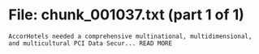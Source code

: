 ﻿# File: chunk_001037.txt (part 1 of 1)
```
AccorHotels needed a comprehensive multinational, multidimensional, and multicultural PCI Data Secur... READ MORE
```

